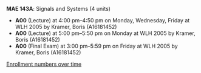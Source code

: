 **MAE 143A**: Signals and Systems (4 units)

- **A00** (Lecture) at 4:00 pm–4:50 pm on Monday, Wednesday, Friday at WLH 2005 by Kramer, Boris (A16181452)
- **A00** (Lecture) at 5:00 pm–5:50 pm on Monday at WLH 2005 by Kramer, Boris (A16181452)
- **A00** (Final Exam) at 3:00 pm–5:59 pm on Friday at WLH 2005 by Kramer, Boris (A16181452)

[Enrollment numbers over time](./MAE143A.tsv)

